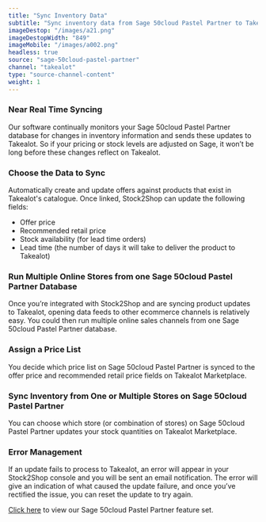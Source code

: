 ```yaml
---
title: "Sync Inventory Data"
subtitle: "Sync inventory data from Sage 50cloud Pastel Partner to Takealot Marketplace."
imageDestop: "/images/a21.png"
imageDestopWidth: "849"
imageMobile: "/images/a002.png"
headless: true
source: "sage-50cloud-pastel-partner"
channel: "takealot"
type: "source-channel-content"
weight: 1
---
```


### Near Real Time Syncing
Our software continually monitors your Sage 50cloud Pastel Partner database for changes in inventory information and sends these updates to Takealot. So if your pricing or stock levels are adjusted on Sage, it won’t be long before these changes reflect on Takealot.

### Choose the Data to Sync
Automatically create and update offers against products that exist in Takealot's catalogue. Once linked, Stock2Shop can update the following fields:
- Offer price
- Recommended retail price
- Stock availability (for lead time orders)
- Lead time (the number of days it will take to deliver the product to Takealot)

### Run Multiple Online Stores from one Sage 50cloud Pastel Partner Database
Once you’re integrated with Stock2Shop and are syncing product updates to Takealot, opening data feeds to other ecommerce channels is relatively easy. You could then run multiple online sales channels from one Sage 50cloud Pastel Partner database.

### Assign a Price List
You decide which price list on Sage 50cloud Pastel Partner is synced to the offer price and recommended retail price fields on Takealot Marketplace.

### Sync Inventory from One or Multiple Stores on Sage 50cloud Pastel Partner
You can choose which store (or combination of stores) on Sage 50cloud Pastel Partner updates your stock quantities on Takealot Marketplace.

### Error Management
If an update fails to process to Takealot, an error will appear in your Stock2Shop console and you will be sent an email notification. The error will give an indication of what caused the update failure, and once you’ve rectified the issue, you can reset the update to try again.

[Click here](/help/features/sage-50cloud-pastel-partner/ "Sage 50cloud Pastel Partner Features") to view our Sage 50cloud Pastel Partner feature set.